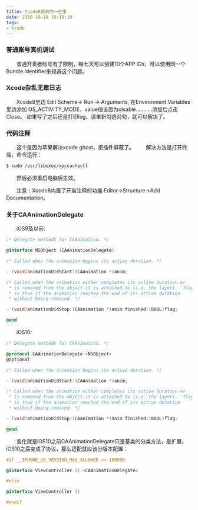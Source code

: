 ```yaml
---
title: Xcode8遇到的一些事
date: 2016-10-18 10:10:10
tags: 
- Xcode
---
```

### 普通账号真机调试	
　　普通开发者账号有了限制，每七天可以创建10个APP IDs，可以使用同一个Bundle Identifier来规避这个问题。

### Xcode杂乱无章日志 
　　Xcode8里边 Edit Scheme-> Run -> Arguments, 在Environment Variables里边添加
OS_ACTIVITY_MODE，value值设置为disable...........添加后点击Close。
如果写了之后还是打印log，请重新勾选对勾，就可以解决了。
### 代码注释
　　这个是因为苹果解决xcode ghost，把插件屏蔽了。
　　解决方法是打开终端，命令运行：

``` bash
$ sudo /usr/libexec/xpccachectl
``` 
　　然后必须重启电脑后生效。

　　注意：Xcode8内置了开启注释的功能 Editor->Structure->Add Documentation。
<!--more--> 
### 关于CAAnimationDelegate
　　iOS9及以前: 

``` objectivec
/* Delegate methods for CAAnimation. */

@interface NSObject (CAAnimationDelegate)

/* Called when the animation begins its active duration. */

- (void)animationDidStart:(CAAnimation *)anim;

/* Called when the animation either completes its active duration or
 * is removed from the object it is attached to (i.e. the layer). 'flag'
 * is true if the animation reached the end of its active duration
 * without being removed. */

- (void)animationDidStop:(CAAnimation *)anim finished:(BOOL)flag;

@end
``` 
　　iOS10:

``` objectivec
/* Delegate methods for CAAnimation. */

@protocol CAAnimationDelegate <NSObject>
@optional

/* Called when the animation begins its active duration. */

- (void)animationDidStart:(CAAnimation *)anim;

/* Called when the animation either completes its active duration or
 * is removed from the object it is attached to (i.e. the layer). 'flag'
 * is true if the animation reached the end of its active duration
 * without being removed. */

- (void)animationDidStop:(CAAnimation *)anim finished:(BOOL)flag;

@end
``` 
　　变化就是iOS10之前CAAnimationDelegate只是基类的分类方法，是扩展，iOS10之后变成了协议，那么适配就应该分版本配置：

``` objectivec
#if __IPHONE_OS_VERSION_MAX_ALLOWED >= 100000

@interface ViewController () <CAAnimationDelegate>

#else

@interface ViewController ()

#endif
``` 